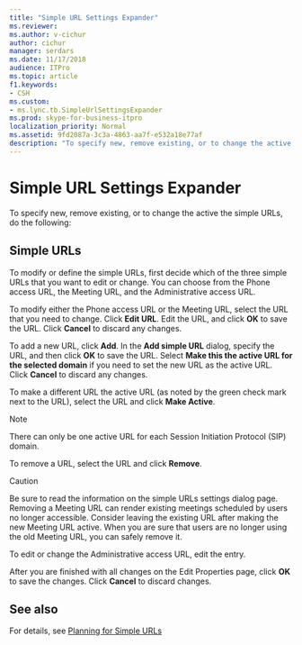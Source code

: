 ```yaml
---
title: "Simple URL Settings Expander"
ms.reviewer: 
ms.author: v-cichur
author: cichur
manager: serdars
ms.date: 11/17/2018
audience: ITPro
ms.topic: article
f1.keywords:
- CSH
ms.custom:
- ms.lync.tb.SimpleUrlSettingsExpander
ms.prod: skype-for-business-itpro
localization_priority: Normal
ms.assetid: 9fd2087a-3c3a-4863-aa7f-e532a18e77af
description: "To specify new, remove existing, or to change the active the simple URLs, do the following:"
---
```


# Simple URL Settings Expander

To specify new, remove existing, or to change the active the simple URLs, do the following:

## Simple URLs

To modify or define the simple URLs, first decide which of the three simple URLs that you want to edit or change. You can choose from the Phone access URL, the Meeting URL, and the Administrative access URL.

To modify either the Phone access URL or the Meeting URL, select the URL that you need to change. Click **Edit URL**. Edit the URL, and click **OK** to save the URL. Click **Cancel** to discard any changes.

To add a new URL, click **Add**. In the **Add simple URL** dialog, specify the URL, and then click **OK** to save the URL. Select **Make this the active URL for the selected domain** if you need to set the new URL as the active URL. Click **Cancel** to discard any changes.

To make a different URL the active URL (as noted by the green check mark next to the URL), select the URL and click **Make Active**.

> [!NOTE]
> There can only be one active URL for each Session Initiation Protocol (SIP) domain.

To remove a URL, select the URL and click **Remove**.

> [!CAUTION]
> Be sure to read the information on the simple URLs settings dialog page. Removing a Meeting URL can render existing meetings scheduled by users no longer accessible. Consider leaving the existing URL after making the new Meeting URL active. When you are sure that users are no longer using the old Meeting URL, you can safely remove it.

To edit or change the Administrative access URL, edit the entry.

After you are finished with all changes on the Edit Properties page, click **OK** to save the changes. Click **Cancel** to discard changes.

## See also

For details, see [Planning for Simple URLs](https://technet.microsoft.com/library/20e4f4b6-b7ff-4297-b00d-d1211ee800ac.aspx)


